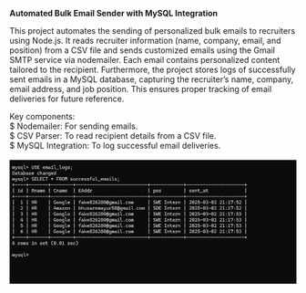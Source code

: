 <b>Automated Bulk Email Sender with MySQL Integration</b>

This project automates the sending of personalized bulk emails to recruiters using Node.js. It reads recruiter information (name, company, email, and position) from a CSV file and sends customized emails using the Gmail SMTP service via nodemailer. Each email contains personalized content tailored to the recipient.
Furthermore, the project stores logs of successfully sent emails in a MySQL database, capturing the recruiter’s name, company, email address, and job position. This ensures proper tracking of email deliveries for future reference.

Key components:<br>
$ Nodemailer: For sending emails.<br>
$ CSV Parser: To read recipient details from a CSV file.<br>
$ MySQL Integration: To log successful email deliveries.<br>
<br>
![Mysql table](./screenshots/MySQL_table.png)
